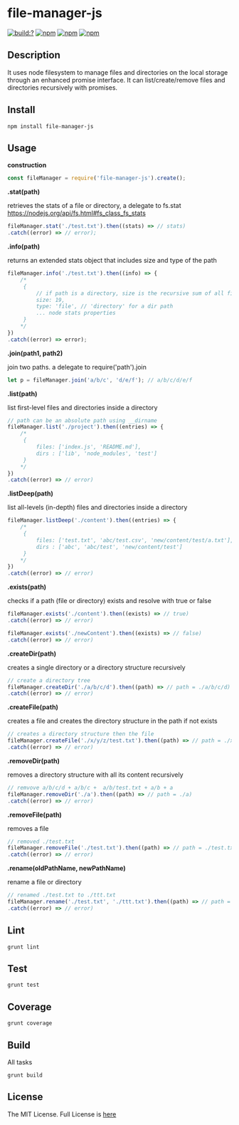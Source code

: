 # file-manager-js

[![build:?](https://travis-ci.org/eyas-ranjous/file-manager-js.svg?branch=master)](https://travis-ci.org/eyas-ranjous/file-manager-js) [![npm](https://img.shields.io/npm/dm/file-manager-js.svg)](https://www.npmjs.com/packages/file-manager-js) [![npm](https://img.shields.io/npm/v/file-manager-js.svg)](https://www.npmjs.com/package/file-manager-js) [![npm](https://img.shields.io/badge/node-%3E=%206.0-blue.svg)](https://www.npmjs.com/package/file-manager-js)

## Description 
It uses node filesystem to manage files and directories on the local storage through an enhanced promise interface. It can list/create/remove files and directories recursively with promises.

## Install
```
npm install file-manager-js
```

## Usage 

**construction**
```javascript
const fileManager = require('file-manager-js').create();
```

**.stat(path)**

retrieves the stats of a file or directory, a delegate to fs.stat
https://nodejs.org/api/fs.html#fs_class_fs_stats
```javascript
fileManager.stat('./test.txt').then((stats) => // stats)
.catch((error) => // error);
```

**.info(path)**

returns an extended stats object that includes size and type of the path
```javascript
fileManager.info('./test.txt').then((info) => {
    /*
     {
         // if path is a directory, size is the recursive sum of all files inside
         size: 19,
         type: 'file', // 'directory' for a dir path
         ... node stats properties
     }
    */
})
.catch((error) => error);
```

**.join(path1, path2)**

join two paths. a delegate to require('path').join 
```javascript
let p = fileManager.join('a/b/c', 'd/e/f'); // a/b/c/d/e/f
```

**.list(path)**

list first-level files and directories inside a directory 
```javascript
// path can be an absolute path using __dirname
fileManager.list('./project').then((entries) => {
    /*
     {
         files: ['index.js', 'README.md'],
         dirs : ['lib', 'node_modules', 'test']
     }
    */
})
.catch((error) => // error)
```

**.listDeep(path)**

list all-levels (in-depth) files and directories inside a directory 
```javascript
fileManager.listDeep('./content').then((entries) => {
    /*
     {
         files: ['test.txt', 'abc/test.csv', 'new/content/test/a.txt'],
         dirs : ['abc', 'abc/test', 'new/content/test']
     }
    */
})
.catch((error) => // error)
```

**.exists(path)**

checks if a path (file or directory) exists and resolve with true or false
```javascript
fileManager.exists('./content').then((exists) => // true)
.catch((error) => // error)

fileManager.exists('./newContent').then((exists) => // false)
.catch((error) => // error)
```

**.createDir(path)**

creates a single directory or a directory structure recursively
```javascript
// create a directory tree
fileManager.createDir('./a/b/c/d').then((path) => // path = ./a/b/c/d)
.catch((error) => // error)
```

**.createFile(path)**

creates a file and creates the directory structure in the path if not exists
```javascript
// creates a directory structure then the file
fileManager.createFile('./x/y/z/test.txt').then((path) => // path = ./x/y/z/test.txt)
.catch((error) => // error)
```

**.removeDir(path)**

removes a directory structure with all its content recursively
```javascript
// remvove a/b/c/d + a/b/c +  a/b/test.txt + a/b + a
fileManager.removeDir('./a').then((path) => // path = ./a)
.catch((error) => // error)
```

**.removeFile(path)**

removes a file
```javascript
// removed ./test.txt
fileManager.removeFile('./test.txt').then((path) => // path = ./test.txt)
.catch((error) => // error)
```

**.rename(oldPathName, newPathName)**

rename a file or directory
```javascript
// renamed ./test.txt to ./ttt.txt
fileManager.rename('./test.txt', './ttt.txt').then((path) => // path = ./test.txt)
.catch((error) => // error)
```

## Lint
```
grunt lint
```

## Test
```
grunt test
```

## Coverage
```
grunt coverage
```

## Build
All tasks
```
grunt build
```

## License
The MIT License. Full License is [here](https://github.com/eyas-ranjous/file-manager-js/blob/master/LICENSE)
